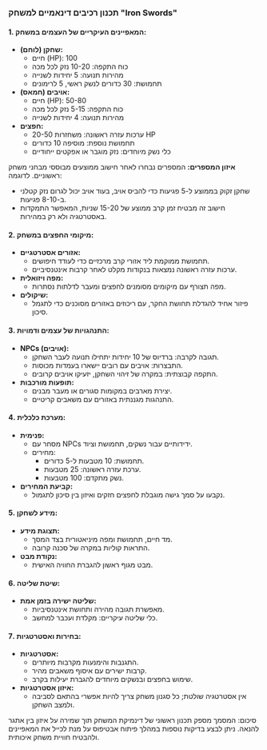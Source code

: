
### תכנון רכיבים דינאמיים למשחק "Iron Swords"

#### 1. המאפיינים העיקריים של העצמים במשחק:
- **שחקן (לוחם):**
  - חיים (HP): 100
  - כוח התקפה: 10-20 נזק לכל מכה
  - מהירות תנועה: 5 יחידות לשנייה
  - תחמושת: 30 כדורים לנשק ראשי, 5 לרימונים
- **אויבים (חמאס):**
  - חיים (HP): 50-80
  - כוח התקפה: 5-15 נזק לכל מכה
  - מהירות תנועה: 4 יחידות לשנייה
- **חפצים:**
  - ערכות עזרה ראשונה: משחזרות 20-50 HP
  - תחמושת נוספת: מוסיפה 10 כדורים
  - כלי נשק מיוחדים: נזק מוגבר או אפקטים ייחודיים

**איזון המספרים:**
המספרים נבחרו לאחר חישוב ממוצעים מבוססי מבחני משחק ראשוניים. לדוגמה:
- שחקן זקוק בממוצע ל-5 פגיעות כדי להביס אויב, בעוד אויב יכול לגרום נזק קטלני ב-8-10 פגיעות. 
- חישוב זה מבטיח זמן קרב ממוצע של 15-20 שניות, המאפשר התמקדות באסטרטגיה ולא רק במהירות.

#### 2. מיקומי החפצים במשחק:
- **אזורים אסטרטגיים:**
  - תחמושת ממוקמת ליד אזורי קרב מרכזיים כדי לעודד חיפושים.
  - ערכות עזרה ראשונה נמצאות בנקודות מקלט לאחר קרבות אינטנסיביים.
- **מפה ויזואלית:**
  - מפה תצורף עם מיקומים מסומנים לחפצים ומעבר לדלתות נסתרות.
- **שיקולים:**
  - פיזור אחיד להגדלת תחושת החקר, עם ריכוזים באזורים מסוכנים כדי לתגמל סיכון.

#### 3. התנהגויות של עצמים ודמויות:
- **NPCs (אויבים):**
  - תגובה לקרבה: ברדיוס של 10 יחידות יתחילו תנועה לעבר השחקן.
  - התבצרות: אויבים עם רובים יישארו בעמדות מכוסות.
  - התקפה קבוצתית: במקרה של זיהוי השחקן, יזעיקו אויבים קרובים.
- **תופעות מורכבות:**
  - יצירת מארבים במקומות סגורים או מעבר מבנים.
  - התנהגות מגננתית באזורים עם משאבים קריטיים.

#### 4. מערכת כלכלית:
- **פנימית:**
  - מסחר עם NPCs ידידותיים עבור נשקים, תחמושת וציוד.
  - מחירים:
    - תחמושת: 10 מטבעות ל-5 כדורים.
    - ערכת עזרה ראשונה: 25 מטבעות.
    - נשק מתקדם: 100 מטבעות.
- **קביעת המחירים:**
  - נקבעו על סמך גישה מוגבלת לחפצים חזקים ואיזון בין סיכון לתגמול.

#### 5. מידע לשחקן:
- **תצוגת מידע:**
  - מד חיים, תחמושת ומפה מיניאטורית בצד המסך.
  - התראות קוליות במקרה של סכנה קרובה.
- **נקודת מבט:**
  - מבט מגוף ראשון להגברת החוויה האישית.

#### 6. שיטת שליטה:
- **שליטה ישירה בזמן אמת:**
  - מאפשרת תגובה מהירה ותחושת אינטנסיביות.
  - כלי שליטה עיקריים: מקלדת ועכבר למחשב.

#### 7. בחירות ואסטרטגיות:
- **אסטרטגיות:**
  - התגנבות והימנעות מקרבות מיותרים.
  - קרבות ישירים עם איסוף משאבים מהיר.
  - שימוש בחפצים ובנשקים מיוחדים להגברת יעילות בקרב.
- **איזון אסטרטגיות:**
  - אין אסטרטגיה שולטת; כל סגנון משחק צריך להיות אפשרי בהתאם לסביבה ולמצב השחקן.

סיכום:
המסמך מספק תכנון ראשוני של דינמיקת המשחק תוך שמירה על איזון בין אתגר להנאה. ניתן לבצע בדיקות נוספות במהלך פיתוח אבטיפוס על מנת לכייל את המאפיינים ולהבטיח חוויית משחק איכותית.
